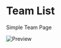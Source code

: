 # Team List
Simple Team Page

![Preview](https://raw.githubusercontent.com/RobiNN1/PHP-Fusion-Infusions/master/infusions/team/preview.png)
